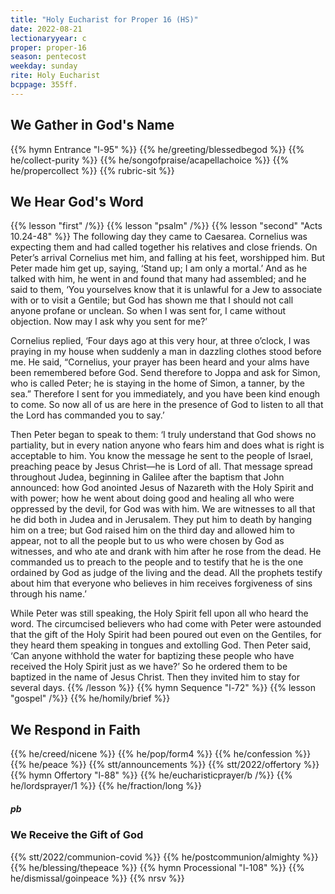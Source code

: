 ```yaml
---
title: "Holy Eucharist for Proper 16 (HS)"
date: 2022-08-21
lectionaryyear: c
proper: proper-16
season: pentecost
weekday: sunday
rite: Holy Eucharist
bcppage: 355ff.
---
```


## We Gather in God's Name
{{% hymn Entrance "l-95" %}}
{{% he/greeting/blessedbegod %}}
{{% he/collect-purity %}}
{{% he/songofpraise/acapellachoice %}}
{{% he/propercollect %}}
{{% rubric-sit %}}

## We Hear God's Word
{{% lesson "first" /%}}
{{% lesson "psalm" /%}}
{{% lesson "second" "Acts 10.24-48" %}}
The following day they came to Caesarea. Cornelius was expecting them and had called together his relatives and close friends. On Peter’s arrival Cornelius met him, and falling at his feet, worshipped him. But Peter made him get up, saying, ‘Stand up; I am only a mortal.’ And as he talked with him, he went in and found that many had assembled; and he said to them, ‘You yourselves know that it is unlawful for a Jew to associate with or to visit a Gentile; but God has shown me that I should not call anyone profane or unclean. So when I was sent for, I came without objection. Now may I ask why you sent for me?’

Cornelius replied, ‘Four days ago at this very hour, at three o’clock, I was praying in my house when suddenly a man in dazzling clothes stood before me. He said, “Cornelius, your prayer has been heard and your alms have been remembered before God. Send therefore to Joppa and ask for Simon, who is called Peter; he is staying in the home of Simon, a tanner, by the sea.” Therefore I sent for you immediately, and you have been kind enough to come. So now all of us are here in the presence of God to listen to all that the Lord has commanded you to say.’

Then Peter began to speak to them: ‘I truly understand that God shows no partiality, but in every nation anyone who fears him and does what is right is acceptable to him. You know the message he sent to the people of Israel, preaching peace by Jesus Christ—he is Lord of all. That message spread throughout Judea, beginning in Galilee after the baptism that John announced: how God anointed Jesus of Nazareth with the Holy Spirit and with power; how he went about doing good and healing all who were oppressed by the devil, for God was with him. We are witnesses to all that he did both in Judea and in Jerusalem. They put him to death by hanging him on a tree; but God raised him on the third day and allowed him to appear, not to all the people but to us who were chosen by God as witnesses, and who ate and drank with him after he rose from the dead. He commanded us to preach to the people and to testify that he is the one ordained by God as judge of the living and the dead. All the prophets testify about him that everyone who believes in him receives forgiveness of sins through his name.’

While Peter was still speaking, the Holy Spirit fell upon all who heard the word. The circumcised believers who had come with Peter were astounded that the gift of the Holy Spirit had been poured out even on the Gentiles, for they heard them speaking in tongues and extolling God. Then Peter said, ‘Can anyone withhold the water for baptizing these people who have received the Holy Spirit just as we have?’ So he ordered them to be baptized in the name of Jesus Christ. Then they invited him to stay for several days.
{{% /lesson %}}
{{% hymn Sequence "l-72" %}}
{{% lesson "gospel" /%}}
{{% he/homily/brief %}}

## We Respond in Faith
{{% he/creed/nicene %}}
{{% he/pop/form4 %}}
{{% he/confession %}}
{{% he/peace %}}
{{% stt/announcements %}}
{{% stt/2022/offertory %}}
{{% hymn Offertory "l-88" %}}
{{% he/eucharisticprayer/b /%}}
{{% he/lordsprayer/1 %}}
{{% he/fraction/long %}}

##### pb
### We Receive the Gift of God
{{% stt/2022/communion-covid %}}
{{% he/postcommunion/almighty %}}
{{% he/blessing/thepeace %}}
{{% hymn Processional "l-108" %}}
{{% he/dismissal/goinpeace %}}
{{% nrsv %}}
